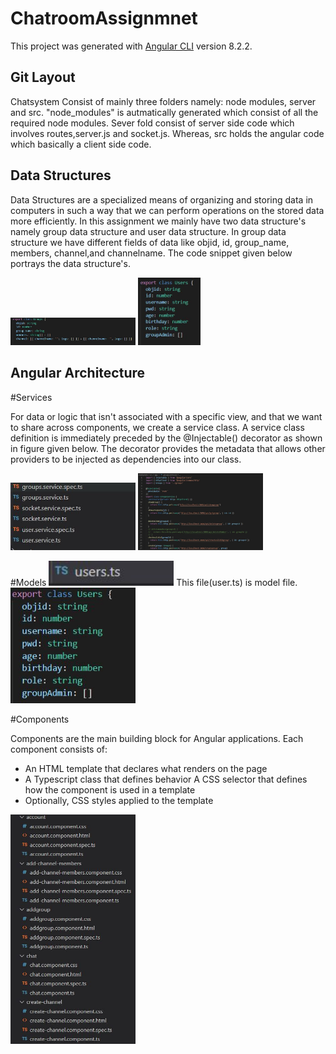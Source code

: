 # ChatroomAssignmnet

This project was generated with [Angular CLI](https://github.com/angular/angular-cli) version 8.2.2.

## Git Layout
 Chatsystem Consist of mainly three folders namely: node modules, server and src. "node_modules" is autmatically generated which consist of all the required node modules. Sever fold consist of server side code which involves routes,server.js and socket.js. Whereas, src holds the angular code which basically a client side code.

 ## Data Structures
 Data Structures are a specialized means of organizing and storing data in computers in such a way that we can perform operations on the stored data more efficiently. In this assignment we mainly have two data structure's namely group data structure and user data structure. In group data structure we have different fields of data like objid, id, group_name, members, channel,and channelname. The code snippet given below portrays the data structure's.

 <img src="images/data_structure_group.JPG" width="200">
 <img src="images/data_structure_user.JPG" width="100">
 
## Angular Architecture

#Services

For data or logic that isn't associated with a specific view, and that we want to share across components, we create a service class. A service class definition is immediately preceded by the @Injectable() decorator as shown in figure given below. The decorator provides the metadata that allows other providers to be injected as dependencies into our class.

<img src="images/Services_files.JPG" width="200">
<img src="images/group_services.JPG" width="200">

#Models
<img src="images/model_angular.JPG" width="200">
This file(user.ts) is model file.
<img src="images/model_angular2.JPG" width="200">

#Components

Components are the main building block for Angular applications. Each component consists of:

* An HTML template that declares what renders on the page
* A Typescript class that defines behavior
A CSS selector that defines how the component is used in a template
* Optionally, CSS styles applied to the template

<img src="images/component_files.JPG" width="200">



